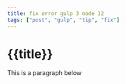 ```yaml
---
title: fix error gulp 3 node 12
tags: ["post", "gulp", "tip", "fix"]
---
```


# {{title}}

This is a paragraph below
